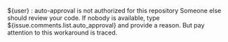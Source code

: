 ${user} : auto-approval is not authorized for this repository
Someone else should review your code.
If nobody is available, type ${issue.comments.list.auto_approval} and provide a reason.
But pay attention to this workaround is traced.